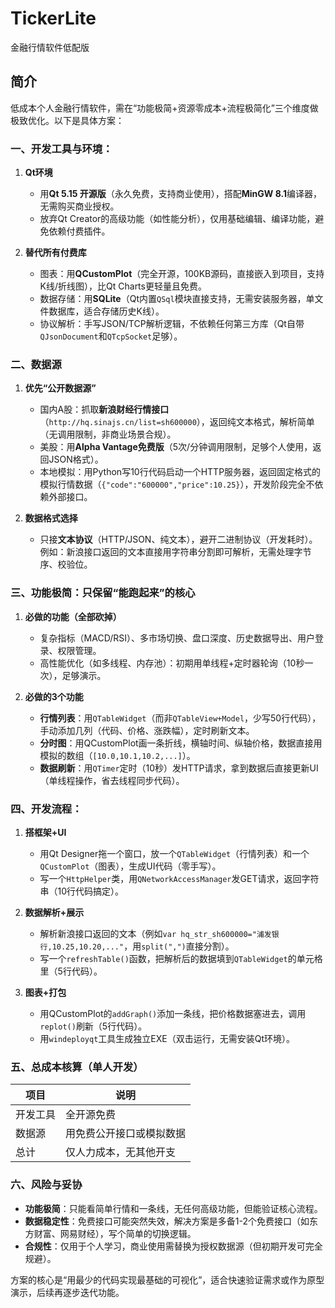 # TickerLite

金融行情软件低配版

## 简介

低成本个人金融行情软件，需在“功能极简+资源零成本+流程极简化”三个维度做极致优化。以下是具体方案：

### 一、开发工具与环境：

1. **Qt环境**  
   - 用**Qt 5.15 开源版**（永久免费，支持商业使用），搭配**MinGW 8.1**编译器，无需购买商业授权。  
   - 放弃Qt Creator的高级功能（如性能分析），仅用基础编辑、编译功能，避免依赖付费插件。

2. **替代所有付费库**  
   - 图表：用**QCustomPlot**（完全开源，100KB源码，直接嵌入到项目，支持K线/折线图），比Qt Charts更轻量且免费。  
   - 数据存储：用**SQLite**（Qt内置`QSql`模块直接支持，无需安装服务器，单文件数据库，适合存储历史K线）。  
   - 协议解析：手写JSON/TCP解析逻辑，不依赖任何第三方库（Qt自带`QJsonDocument`和`QTcpSocket`足够）。

### 二、数据源

1. **优先“公开数据源”**  
   - 国内A股：抓取**新浪财经行情接口**（`http://hq.sinajs.cn/list=sh600000`），返回纯文本格式，解析简单（无调用限制，非商业场景合规）。  
   - 美股：用**Alpha Vantage免费版**（5次/分钟调用限制，足够个人使用，返回JSON格式）。  
   - 本地模拟：用Python写10行代码启动一个HTTP服务器，返回固定格式的模拟行情数据（`{"code":"600000","price":10.25}`），开发阶段完全不依赖外部接口。

2. **数据格式选择**  
   - 只接**文本协议**（HTTP/JSON、纯文本），避开二进制协议（开发耗时）。例如：新浪接口返回的文本直接用字符串分割即可解析，无需处理字节序、校验位。

### 三、功能极简：只保留“能跑起来”的核心

1. **必做的功能（全部砍掉）**  
   - 复杂指标（MACD/RSI）、多市场切换、盘口深度、历史数据导出、用户登录、权限管理。  
   - 高性能优化（如多线程、内存池）：初期用单线程+定时器轮询（10秒一次），足够演示。

2. **必做的3个功能**  
   - **行情列表**：用`QTableWidget`（而非`QTableView+Model`，少写50行代码），手动添加几列（代码、价格、涨跌幅），定时刷新文本。  
   - **分时图**：用QCustomPlot画一条折线，横轴时间、纵轴价格，数据直接用模拟的数组（`[10.0,10.1,10.2,...]`）。  
   - **数据刷新**：用`QTimer`定时（10秒）发HTTP请求，拿到数据后直接更新UI（单线程操作，省去线程同步代码）。

### 四、开发流程：

1. **搭框架+UI**  
   - 用Qt Designer拖一个窗口，放一个`QTableWidget`（行情列表）和一个`QCustomPlot`（图表），生成UI代码（零手写）。  
   - 写一个`HttpHelper`类，用`QNetworkAccessManager`发GET请求，返回字符串（10行代码搞定）。

2. **数据解析+展示**  
   - 解析新浪接口返回的文本（例如`var hq_str_sh600000="浦发银行,10.25,10.20,..."`，用`split(",")`直接分割）。  
   - 写一个`refreshTable()`函数，把解析后的数据填到`QTableWidget`的单元格里（5行代码）。

3. **图表+打包**  
   - 用QCustomPlot的`addGraph()`添加一条线，把价格数据塞进去，调用`replot()`刷新（5行代码）。  
   - 用`windeployqt`工具生成独立EXE（双击运行，无需安装Qt环境）。

### 五、总成本核算（单人开发）

| 项目         | 说明                          |
|--------------|-------------------------------|
| 开发工具     |全开源免费                    |
| 数据源       |用免费公开接口或模拟数据      |
| 总计         |仅人力成本，无其他开支        |

### 六、风险与妥协

- **功能极简**：只能看简单行情和一条线，无任何高级功能，但能验证核心流程。  
- **数据稳定性**：免费接口可能突然失效，解决方案是多备1-2个免费接口（如东方财富、网易财经），写个简单的切换逻辑。  
- **合规性**：仅用于个人学习，商业使用需替换为授权数据源（但初期开发可完全规避）。

方案的核心是“用最少的代码实现最基础的可视化”，适合快速验证需求或作为原型演示，后续再逐步迭代功能。
